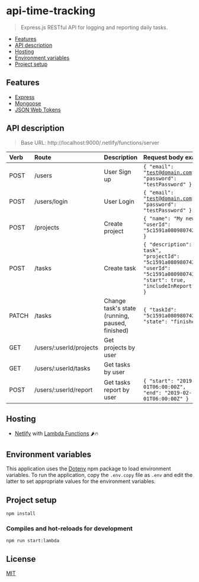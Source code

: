 # api-time-tracking
> Express.js RESTful API for logging and reporting daily tasks.

- [Features](https://github.com/ccalvarez/api-time-tracking#features)
- [API description](https://github.com/ccalvarez/api-time-tracking#api-description)
- [Hosting](https://github.com/ccalvarez/api-time-tracking#hosting)
- [Environment variables](https://github.com/ccalvarez/api-time-tracking#environment-variables)
- [Project setup](https://github.com/ccalvarez/api-time-tracking#project-setup)

## Features

- [Express](https://expressjs.com/)
- [Mongoose](https://mongoosejs.com/)
- [JSON Web Tokens](https://jwt.io/)

## API description
> Base URL: http://localhost:9000/.netlify/functions/server

|Verb| Route| Description| Request body example
|:---|:-----|:-----------|:-------------|
|POST|/users|User Sign up|<code>{ "email": "test@domain.com", "password": "testPassword" }</code>|
|POST|/users/login|User Login|<code>{ "email": "test@domain.com",    "password": "testPassword" }</code>|
|POST|/projects|Create project|<code>{ "name": "My new project",    "userId": "5c1591a080980742861d7ef6" }</code>|
|POST|/tasks|Create task|<code>{ "description": "My new task", "projectId": "5c1591a080980742861d7ef6",	"userId": "5c1591a080980742861d7ef6",	"start": true, "includeInReport": true }</code>|
|PATCH|/tasks|Change task's state (running, paused, finished)|<code>{	"taskId": "5c1591a080980742861d7ef6",	"state": "finished" }</code>|
|GET|/users/:userId/projects|Get projects by user||
|GET|/users/:userId/tasks|Get tasks by user||
|POST|/users/:userId/report|Get tasks report by user|<code>{ "start": "2019-01-01T06:00:00Z",	"end": "2019-02-01T06:00:00Z" }</code>|

## Hosting

- [Netlify](https://www.netlify.com/) with [Lambda Functions](https://www.netlify.com/docs/functions/) 🌶️:fire:

## Environment variables

This application uses the [Dotenv](https://www.npmjs.com/package/dotenv) npm package to load environment variables.
To run the application, copy the `.env.copy` file as `.env` and edit the latter to set appropriate values for the environment variables.

## Project setup
```
npm install
```

### Compiles and hot-reloads for development
```
npm run start:lambda
```

## License
[MIT](https://github.com/ccalvarez/api-time-tracking/blob/master/LICENSE)
